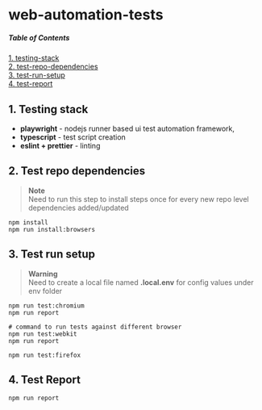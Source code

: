 # web-automation-tests

##### Table of Contents  
[1. testing-stack](#testing-stack)  
[2. test-repo-dependencies](#repo-deps)  
[3. test-run-setup](#test-run)  
[4. test-report](#test-report)  

<a name="testing-stack"></a>  

## 1. Testing stack

- **playwright** - nodejs runner based ui test automation framework,      
- **typescript** - test script creation  
- **eslint + prettier** - linting 

<a name="repo-deps"></a>

## 2. Test repo dependencies  
> **Note**   
> Need to run this step to install steps once for every new repo level dependencies added/updated   
```shell
npm install 
npm run install:browsers
```

<a name="test-run"></a>   

## 3. Test run setup   
> **Warning**  
> Need to create a local file named **.local.env**  for config values under env folder
```shell
npm run test:chromium
npm run report

# command to run tests against different browser
npm run test:webkit 
npm run report 

npm run test:firefox
```

<a name="test-report"></a>  

## 4. Test Report 
```shell
npm run report
```
 

